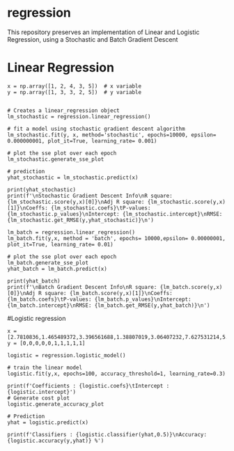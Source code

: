 # regression
This repository preserves an implementation of Linear and Logistic Regression, using a Stochastic and Batch Gradient Descent

# Linear Regression
    x = np.array([1, 2, 4, 3, 5])  # x variable
    y = np.array([1, 3, 3, 2, 5])  # y variable


    # Creates a linear_regression object
    lm_stochastic = regression.linear_regression()
    
    # fit a model using stochastic gradient descent algorithm
    lm_stochastic.fit(y, x, method='stochastic', epochs=10000, epsilon= 0.000000001, plot_it=True, learning_rate= 0.001)
    
    # plot the sse plot over each epoch
    lm_stochastic.generate_sse_plot
    
    # prediction
    yhat_stochastic = lm_stochastic.predict(x)
    
    print(yhat_stochastic)
    print(f'\nStochastic Gradient Descent Info\nR square: {lm_stochastic.score(y,x)[0]}\nAdj R square: {lm_stochastic.score(y,x)                        [1]}\nCoeffs: {lm_stochastic.coefs}\tP-values: {lm_stochastic.p_values}\nIntercept: {lm_stochastic.intercept}\nRMSE:                    {lm_stochastic.get_RMSE(y,yhat_stochastic)}\n')

    lm_batch = regression.linear_regression()
    lm_batch.fit(y,x, method = 'batch', epochs= 10000,epsilon= 0.00000001, plot_it=True, learning_rate= 0.01)
    
    # plot the sse plot over each epoch
    lm_batch.generate_sse_plot
    yhat_batch = lm_batch.predict(x)
    
    print(yhat_batch)
    print(f'\nBatch Gradient Descent Info\nR square: {lm_batch.score(y,x)[0]}\nAdj R square: {lm_batch.score(y,x)[1]}\nCoeffs:                  {lm_batch.coefs}\tP-values: {lm_batch.p_values}\nIntercept: {lm_batch.intercept}\nRMSE: {lm_batch.get_RMSE(y,yhat_batch)}\n')


#Logistic regression
    
    x = [2.7810836,1.465489372,3.396561688,1.38807019,3.06407232,7.627531214,5.332441248,6.922596716,8.675418651,7.673756466]
    y = [0,0,0,0,0,1,1,1,1,1]

    logistic = regression.logistic_model()
    
    # train the linear model
    logistic.fit(y,x, epochs=100, accuracy_threshold=1, learning_rate=0.3)
    
    print(f'Coefficients : {logistic.coefs}\tIntercept : {logistic.intercept}')
    # Generate cost plot
    logistic.generate_accuracy_plot
    
    # Prediction
    yhat = logistic.predict(x)
    
    print(f'Classifiers : {logistic.classifier(yhat,0.5)}\nAccuracy: {logistic.accuracy(y,yhat)} %')
